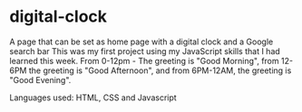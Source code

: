 # digital-clock
A page that can be set as home page with a digital clock and a Google search bar
This was my first project using my JavaScript skills that I had learned this week.
From 0-12pm - The greeting is "Good Morning", from 12-6PM the greeting is "Good Afternoon", and from 6PM-12AM, the greeting is "Good Evening".


Languages used:
HTML, CSS and Javascript
